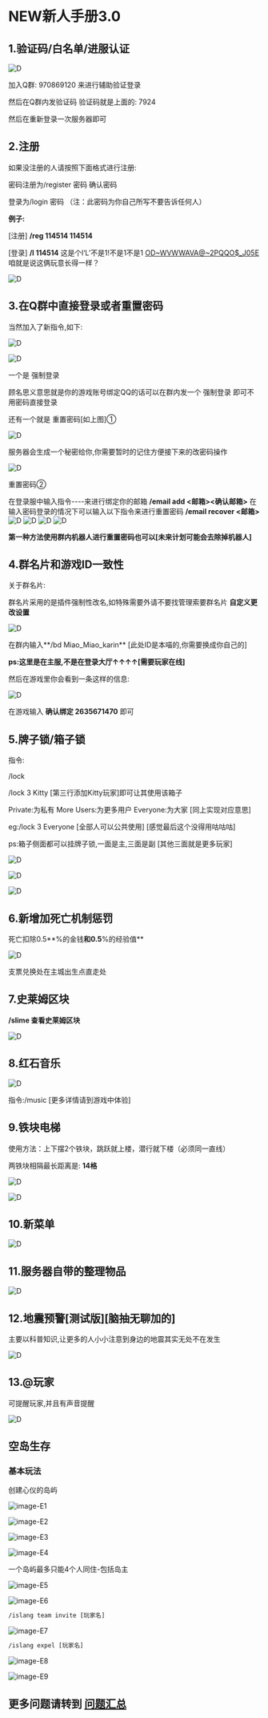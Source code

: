 # NEW新人手册3.0

## 1.验证码/白名单/进服认证

![D](/fhxm/D/D1.png)

加入Q群: 970869120  来进行辅助验证登录

然后在Q群内发验证码   验证码就是上面的:  7924

然后在重新登录一次服务器即可

## 2.注册

如果没注册的人请按照下面格式进行注册:

密码注册为/register 密码 确认密码

登录为/login 密码
（注：此密码为你自己所写不要告诉任何人）

**例子:**

[注册]   **/reg 114514 114514**

[登录]   **/l 114514**
这是个l‘L’不是1!不是1不是1
[OD~WVWWAVA@~2PQQO$_J05E](https://github.com/MGHYGitHub/FHXM-WIKI/assets/166196063/20680d5f-65bc-4c78-92dc-aea9dbfc7f21)
咱就是说这俩玩意长得一样？

![D](/fhxm/D/D2.png)

## 3.在Q群中直接登录或者重置密码

当然加入了新指令,如下:

![D](/fhxm/D/D3.png)

![D](/fhxm/D/D4.png)

一个是   强制登录

顾名思义意思就是你的游戏账号绑定QQ的话可以在群内发一个 强制登录 即可不用密码直接登录

还有一个就是  重置密码[如上图]①

![D](/fhxm/D/D5.png)

服务器会生成一个秘密给你,你需要暂时的记住方便接下来的改密码操作

![D](/fhxm/D/D6.png)

重置密码②

在登录服中输入指令----来进行绑定你的邮箱
**/email add <邮箱><确认邮箱>**
在输入密码登录的情况下可以输入以下指令来进行重置密码
**/email recover <邮箱>**
![D](/fhxm/D/D21.png)
![D](/fhxm/D/D22.png)
![D](/fhxm/D/D23.png)
![D](/fhxm/D/D24.png)

**第一种方法使用群内机器人进行重置密码也可以[未来计划可能会去除掉机器人]**

## 4.群名片和游戏ID一致性

关于群名片:

群名片采用的是插件强制性改名,如特殊需要外请不要找管理索要群名片  **自定义更改设置**

![D](/fhxm/D/D7.png)

在群内输入**/bd Miao_Miao_karin**  [此处ID是本喵的,你需要换成你自己的]

**ps:这里是在主服,不是在登录大厅↑↑↑↑[需要玩家在线]**

然后在游戏里你会看到一条这样的信息:

![D](/fhxm/D/D8.png)

在游戏输入 **确认绑定 2635671470**     即可

## 5.牌子锁/箱子锁

指令:

/lock

/lock 3 Kitty  [第三行添加Kitty玩家]即可让其使用该箱子

Private:为私有     More Users:为更多用户     Everyone:为大家     [同上实现对应意思]

eg:/lock 3 Everyone [全部人可以公共使用]   [感觉最后这个没得用咕咕咕]

ps:箱子侧面都可以挂牌子锁,一面是主,三面是副   [其他三面就是更多玩家]

![D](/fhxm/D/D9.png)

![D](/fhxm/D/D10.png)

![D](/fhxm/D/D11.png)

## 6.新增加死亡机制惩罚

死亡扣除0.5**%的金钱**和0.5**%的经验值**

![D](/fhxm/D/D12.png)

支票兑换处在主城出生点直走处

## 7.史莱姆区块

**/slime 查看史莱姆区块**

![D](/fhxm/D/D13.png)

## 8.红石音乐

![D](/fhxm/D/D20.png)

指令:/music  [更多详情请到游戏中体验]

## 9.铁块电梯

使用方法：上下摆2个铁块，跳跃就上楼，潜行就下楼（必须同一直线）

两铁块相隔最长距离是: **14格**

![D](/fhxm/D/D14.png)

![D](/fhxm/D/D15.png)

## 10.新菜单

![D](/fhxm/D/D16.png)

## 11.服务器自带的整理物品

![D](/fhxm/D/D17.png)

## 12.地震预警[测试版][脑抽无聊加的]

主要以科普知识,让更多的人小小注意到身边的地震其实无处不在发生

![D](/fhxm/D/D18.png)

## 13.@玩家

可提醒玩家,并且有声音提醒

![D](/fhxm/D/D19.png)

## 空岛生存

### 基本玩法

创建心仪的岛屿

![image-E1](/fhxm/E/E1.png)

![image-E2](/fhxm/E/E2.png)

![image-E3](/fhxm/E/E3.png)

![image-E4](/fhxm/E/E4.png)

一个岛屿最多只能4个人同住-包括岛主

![image-E5](/fhxm/E/E5.png)

![image-E6](/fhxm/E/E6.png)

```txt
/islang team invite [玩家名]
```

![image-E7](/fhxm/E/E7.png)

```txt
/islang expel [玩家名]
```

![image-E8](/fhxm/E/E8.png)

![image-E9](/fhxm/E/E9.png)

## **更多问题请转到 [问题汇总](/Related_problem/Summary)**

